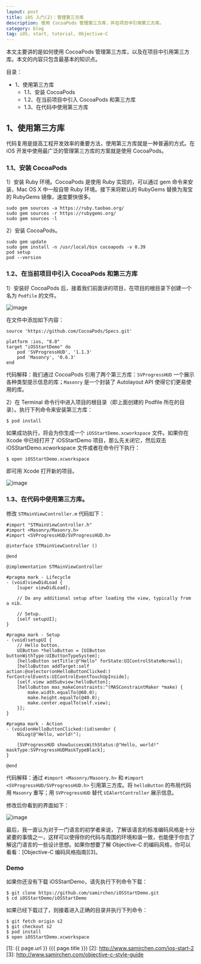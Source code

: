 ```yaml
---
layout: post
title: iOS 入门(2)：管理第三方库
description: 使用 CocoaPods 管理第三方库，并在项目中引用第三方库。
category: blog
tag: iOS, start, tutorial, Objective-C
---
```


本文主要讲的是如何使用 CocoaPods 管理第三方库，以及在项目中引用第三方库。本文的内容只包含最基本的知识点。


目录：

- 1、使用第三方库
	- 1.1、安装 CocoaPods
	- 1.2、在当前项目中引入 CocoaPods 和第三方库
	- 1.3、在代码中使用第三方库





## 1、使用第三方库

代码复用是提高工程开发效率的重要方法，使用第三方库就是一种普遍的方式。在 iOS 开发中使用最广泛的管理第三方库的方案就是使用 CocoaPods。

### 1.1、安装 CocoaPods

1）安装 Ruby 环境。CocoaPods 是使用 Ruby 实现的，可以通过 gem 命令来安装，Mac OS X 中一般自带 Ruby 环境。接下来将默认的 RubyGems 替换为淘宝的 RubyGems 镜像，速度要快很多。

	sudo gem sources -a https://ruby.taobao.org/
	sudo gem sources -r https://rubygems.org/
	sudo gem sources -l

2）安装 CocoaPods。

	sudo gem update
	sudo gem install -n /usr/local/bin cocoapods -v 0.39
	pod setup
	pod --version


### 1.2、在当前项目中引入 CocoaPods 和第三方库


1）安装好 CocoaPods 后，接着我们前面讲的项目，在项目的根目录下创建一个名为 `Podfile` 的文件。

![image](../../images/ios-start/use-cocoapods-1.png)

在文件中添加如下内容：

	source 'https://github.com/CocoaPods/Specs.git'

	platform :ios, "8.0"
	target "iOSStartDemo" do
		pod 'SVProgressHUD', '1.1.3'
		pod 'Masonry', '0.6.3'
	end

代码解释：我们通过 CocoaPods 引用了两个第三方库：`SVProgressHUD` 一个展示各种类型提示信息的库；`Masonry` 是一个封装了 Autolayout API 使得它们更易使用的库。



2）在 Terminal 命令行中进入项目的根目录（即上面创建的 Podfile 所在的目录）。执行下列命令来安装第三方库：

	$ pod install

如果成功执行，将会为你生成一个 `iOSStartDemo.xcworkspace` 文件。如果你在 Xcode 中已经打开了 iOSStartDemo 项目，那么先关闭它，然后双击 iOSStartDemo.xcworkspace 文件或者在命令行下执行：

	$ open iOSStartDemo.xcworkspace

即可用 Xcode 打开新的项目。

![image](../../images/ios-start/use-cocoapods-2.png)



### 1.3、在代码中使用第三方库。

修改 `STMainViewController.m` 代码如下：

	#import "STMainViewController.h"
	#import <Masonry/Masonry.h>
	#import <SVProgressHUD/SVProgressHUD.h>

	@interface STMainViewController ()

	@end

	@implementation STMainViewController

	#pragma mark - Lifecycle
	- (void)viewDidLoad {
	    [super viewDidLoad];
	    
	    // Do any additional setup after loading the view, typically from a nib.
	    
	    // Setup.
	    [self setupUI];
	}

	#pragma mark - Setup
	- (void)setupUI {
	    // Hello button.
	    UIButton *helloButton = [UIButton buttonWithType:UIButtonTypeSystem];
	    [helloButton setTitle:@"Hello" forState:UIControlStateNormal];
	    [helloButton addTarget:self action:@selector(onHelloButtonClicked:) forControlEvents:UIControlEventTouchUpInside];
	    [self.view addSubview:helloButton];
	    [helloButton mas_makeConstraints:^(MASConstraintMaker *make) {
	        make.width.equalTo(@60.0);
	        make.height.equalTo(@40.0);
	        make.center.equalTo(self.view);
	    }];
	}

	#pragma mark - Action
	- (void)onHelloButtonClicked:(id)sender {
	    NSLog(@"Hello, world!");
	    
	    [SVProgressHUD showSuccessWithStatus:@"Hello, world!" maskType:SVProgressHUDMaskTypeBlack];
	}

	@end


代码解释：通过 `#import <Masonry/Masonry.h>` 和 `#import <SVProgressHUD/SVProgressHUD.h>` 引用第三方库。将 `helloButton` 的布局代码用 `Masonry` 重写；用 `SVProgressHUD` 替代 `UIAlertController` 展示信息。


修改后你看到的界面如下：

![image](../../images/ios-start/use-3rdparty-1.png)

最后，我一直认为对于一门语言的初学者来说，了解该语言的标准编码风格是十分紧要的事情之一，这样可以使得你的代码与周围的环境和谐一致，也能便于你去了解这门语言的一些设计思想。如果你想要了解 Objective-C 的编码风格，你可以看看：[Objective-C 编码风格指南][3]。

### Demo

如果你还没有下载 iOSStartDemo，请先执行下列命令下载：

	$ git clone https://github.com/samirchen/iOSStartDemo.git
	$ cd iOSStartDemo/iOSStartDemo

如果已经下载过了，则接着进入正确的目录并执行下列命令：

	$ git fetch origin s2
	$ git checkout s2
	$ pod install
	$ open iOSStartDemo.xcworkspace










[SamirChen]: http://www.samirchen.com "SamirChen"
[1]: {{ page.url }} ({{ page.title }})
[2]: http://www.samirchen.com/ios-start-2
[3]: http://www.samirchen.com/objective-c-style-guide


